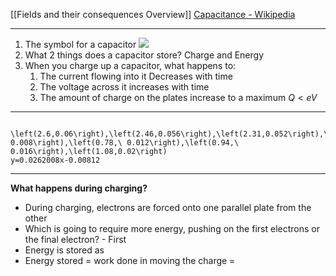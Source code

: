 [[Fields and their consequences Overview]]
[Capacitance - Wikipedia](https://en.wikipedia.org/wiki/Capacitance)

---
1. The symbol for a capacitor
![](https://upload.wikimedia.org/wikipedia/commons/thumb/1/1c/Types_of_capacitor.svg/230px-Types_of_capacitor.svg.png)
2. What 2 things does a capacitor store?
	Charge and Energy
3. When you charge up a capacitor, what happens to:
	1. The current flowing into it
		 Decreases with time
	1. The voltage across it
		 increases with time
	1. The amount of charge on the plates
		 increase to a maximum $Q<eV$

---
```desmos-graph

\left(2.6,0.06\right),\left(2.46,0.056\right),\left(2.31,0.052\right),\left(2.16,0.048\right),\left(2,0.044\right),\left(1.86,0.04\right),\left(1.69,0.036\right),\left(1.55,0.032\right),\left(1.39,0.028\right),\left(1.24,0.024\right),\left(0.31,0\right),\left(0.41,0.004\right),\left(0.62,\ 0.008\right),\left(0.78,\ 0.012\right),\left(0.94,\ 0.016\right),\left(1.08,0.02\right)
y=0.0262008x-0.00812

```
---
**What happens during charging?**
- During charging, electrons are forced onto one parallel plate from the other
- Which is going to require more energy, pushing on the first electrons or the final electron? - First
- Energy is stored as 
- Energy stored = work done in moving the charge = 